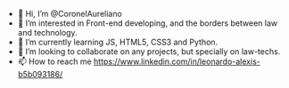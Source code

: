- 👋 Hi, I’m @CoronelAureliano
- 👀 I’m interested in Front-end developing, and the borders between law and technology.
- 🌱 I’m currently learning JS, HTML5, CSS3 and Python.
- 💞️ I’m looking to collaborate on any projects, but specially on law-techs.
- 📫 How to reach me https://www.linkedin.com/in/leonardo-alexis-b5b093186/

<!---
CoronelAureliano/CoronelAureliano is a ✨ special ✨ repository because its `README.md` (this file) appears on your GitHub profile.
You can click the Preview link to take a look at your changes.
--->
